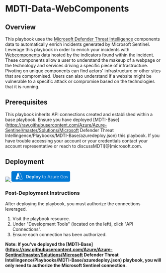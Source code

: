 # MDTI-Data-WebComponents

## Overview
This playbook uses the [Microsoft Defender Threat Intelligence](https://learn.microsoft.com/en-us/defender/threat-intelligence/what-is-microsoft-defender-threat-intelligence-defender-ti) components data to automatically enrich incidents generated by Microsoft Sentinel. Leverage this playbook in order to enrich your incidents with [Webcomponents](https://learn.microsoft.com/en-us/defender/threat-intelligence/data-sets#components) data hosted by the indicators found within the incident. These components allow a user to understand the makeup of a webpage or the technology and services driving a specific piece of infrastructure. Pivoting on unique components can find actors' infrastructure or other sites that are compromised. Users can also understand if a website might be vulnerable to a specific attack or compromise based on the technologies that it is running.

## Prerequisites
This playbook inherits API connections created and established within a base playbook. Ensure you have deployed [MDTI-Base](https://raw.githubusercontent.com/Azure/Azure-Sentinel/master/Solutions/Microsoft Defender Threat Intellingence/Playbooks/MDTI-Base/azuredeploy.json) this playbook. If you have trouble accessing your account or your credentials contact your account representative or reach to discussMDTI[@]microsoft.com.

## Deployment

<a href="https://portal.azure.com/#create/Microsoft.Template/uri/https%3A%2F%2Fraw.githubusercontent.com%2FAzure%2FAzure-Sentinel%2Fmaster%2FSolutions%2FMicrosoft%20Defender%20Threat%20Intellingence%2FPlaybooks%2FMDTI-Data-WebComponents%2Fazuredeploy.json" target="_blank">
    <img src="https://aka.ms/deploytoazurebutton"/>
</a>
<a href="https://portal.azure.us/#create/Microsoft.Template/uri/https%3A%2F%2Fraw.githubusercontent.com%2FAzure%2FAzure-Sentinel%2Fmaster%2FSolutions%2FMicrosoft%20Defender%20Threat%20Intellingence%2FPlaybooks%2FMDTI-Data-WebComponents%2Fazuredeploy.json" target="_blank">
    <img src="https://raw.githubusercontent.com/Azure/azure-quickstart-templates/master/1-CONTRIBUTION-GUIDE/images/deploytoazuregov.png"/>
</a>

### Post-Deployment Instructions
After deploying the playbook, you must authorize the connections leveraged.

1. Visit the playbook resource.
2. Under "Development Tools" (located on the left), click "API Connections".
3. Ensure each connection has been authorized.

**Note: If you've deployed the [MDTI-Base](https://raw.githubusercontent.com/Azure/Azure-Sentinel/master/Solutions/Microsoft Defender Threat Intellingence/Playbooks/MDTI-Base/azuredeploy.json) playbook, you will only need to authorize the Microsoft Sentinel connection.**